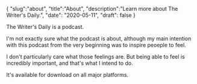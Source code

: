 {
  "slug":"about",
  "title":"About",
  "description":"Learn more about The Writer's Daily.",
  "date": "2020-05-11",
  "draft": false
}

The Writer's Daily is a podcast.

I'm not exactly sure what the podcast is about, although my main intention with this podcast from the very beginning was to inspire peoeple to feel.

I don't particularly care what those feelings are. But being able to feel is incredibly important, and that's what I intend to do.

It's available for download on all major platforms.
